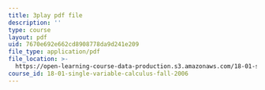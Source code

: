 ```yaml
---
title: 3play pdf file
description: ''
type: course
layout: pdf
uid: 7670e692e662cd8908778da9d241e209
file_type: application/pdf
file_location: >-
  https://open-learning-course-data-production.s3.amazonaws.com/18-01-single-variable-calculus-fall-2006/7670e692e662cd8908778da9d241e209_aeXp1zC6Hls.pdf
course_id: 18-01-single-variable-calculus-fall-2006
---
```

